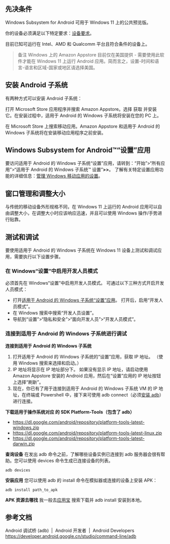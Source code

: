## 先决条件

Windows Subsystem for Android 可用于 Windows 11 上的公共预览版。

你的设备必须满足以下特定要求：[设备要求](https://support.microsoft.com/windows/f8d0abb5-44ad-47d8-b9fb-ad6b1459ff6c)。

目前已知可运行在 Intel、AMD 和 Qualcomm 平台且符合条件的设备上。

>  备注
> Windows 上的 Amazon Appstore 目前仅在美国提供 - 需要使用此软件才能在 Windows 11 上运行 Android 应用。简而言之，设置-时间和语言-语言和区域-国家或地区请选择美国。

## 安装 Android 子系统

有两种方式可以安装 Android 子系统：

打开 Microsoft Store 应用程序并搜索 Amazon Appstore。选择 获取 并安装它。在安装过程中，适用于 Android 的 Windows 子系统将安装在您的 PC 上。

在 Microsoft Store 上搜索移动应用。Amazon Appstore 和适用于 Android 的 Windows 子系统将在安装移动应用程序之前安装。

## Windows Subsystem for Android™️“设置”应用

要访问适用于 Android 的 Windows 子系统“设置”应用，请转到：“开始”>“所有应用”>“适用于 Android 的 Windows 子系统™️ 设置”**>>**。 了解有关特定设置应用功能的详细信息：[管理 Windows 移动应用的设置](https://support.microsoft.com/windows/000f97e8-8c20-490e-9ef4-cd90d903f847)。

## 窗口管理和调整大小

与传统的移动设备外形规格不同，在 Windows 11 上运行的 Android 应用可以自由调整大小，在调整大小时应该响应迅速，并且可以使用 Windows 操作/手势进行贴靠。

## 测试和调试

要使用适用于 Android 的 Windows 子系统在 Windows 11 设备上测试和调试应用，需要执行以下设置步骤。

### [](https://docs.microsoft.com/zh-cn/windows/android/wsa/#enable-developer-mode-in-windows-settings)在 Windows“设置”中启用开发人员模式

必须首先在 Windows“设置”中启用开发人员模式。 可通过以下三种方式开启开发人员模式：

*   打开[适用于 Android 的 Windows 子系统“设置”应用](https://docs.microsoft.com/zh-cn/windows/android/wsa/#windows-subsystem-for-android-settings-app)。 打开后，启用“开发人员模式”。
*   在 Windows 搜索中搜索“开发人员设置”。
*   导航到“设置”>“隐私和安全”>“面向开发人员”>“开发人员模式”。

### 连接到适用于 Android 的 Windows 子系统进行调试

**连接到适用于 Android 的 Windows 子系统**
1. 打开适用于 Android 的 Windows 子系统的“设置”应用，获取 IP 地址。 （使用 Windows 搜索来选择和启动。）
2. IP 地址将显示在 IP 地址部分下。 如果没有显示 IP 地址，请启动使用 Amazon Appstore 安装的 Android 应用，然后在“设置”应用的 IP 地址按钮上选择“刷新”。
3. 现在，你已有了用于连接到适用于 Android 的 Windows 子系统 VM 的 IP 地址，在终端或 Powershell 中，接下来可使用 adb connect（必须[安装 adb](https://developer.android.com/studio/command-line/adb)）进行连接。

**下载适用于操作系统对应 的 SDK Platform-Tools（包含了 adb）**
* https://dl.google.com/android/repository/platform-tools-latest-windows.zip
* https://dl.google.com/android/repository/platform-tools-latest-linux.zip
* https://dl.google.com/android/repository/platform-tools-latest-darwin.zip

**查询设备**
在发出 adb 命令之前，了解哪些设备实例已连接到 adb 服务器会很有帮助。您可以使用 devices 命令生成已连接设备的列表。

```
adb devices
```

**安装应用**
您可以使用 adb 的 install 命令在模拟器或连接的设备上安装 APK：
```
adb install path_to_apk
```

**APK 资源去哪找**
我一般去[应用宝](
https://webcdn.m.qq.com/webapp/homepage/index.html#/) 搜索下载并 adb install 安装到本地。

## 参考文档

Android 调试桥 (adb)  |  Android 开发者  |  Android Developers
https://developer.android.google.cn/studio/command-line/adb
